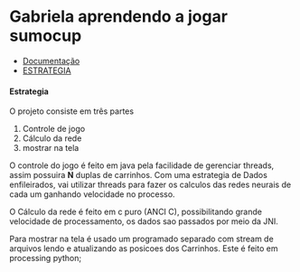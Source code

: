 # Gabriela aprendendo a jogar sumocup
  - [Documentação](documentacao/README.md)
  - [ESTRATEGIA](estrategia)
  
  
  
<a name="estrategia"/>

#### Estrategia
  O projeto consiste em três partes
  1. Controle de jogo
  2. Cálculo da rede 
  3. mostrar na tela
  
  O controle do jogo é feito em java pela facilidade de gerenciar threads,
  assim possuira **N** duplas de carrinhos. Com uma estrategia de Dados enfileirados,
  vai utilizar threads para fazer os calculos das redes neurais de cada um ganhando velocidade no processo.
  
  O Cálculo da rede é feito em c puro (ANCI C), possibilitando grande velocidade de processamento,
  os dados sao passados por meio da JNI.
  
  Para mostrar na tela é usado um programado separado com stream de arquivos lendo e atualizando as posicoes dos 
  Carrinhos. Este é feito em processing python;


  
